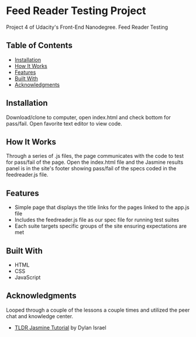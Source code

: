 # Feed Reader Testing Project

Project 4 of Udacity's Front-End Nanodegree. Feed Reader Testing

## Table of Contents

* [Installation](#installation)
* [How It Works](#how-it-works)
* [Features](#features)
* [Built With](#built-with)
* [Acknowledgments](#acknowledgments)

## Installation

Download/clone to computer, open index.html and check bottom for pass/fail. Open favorite text editor to view code.

## How It Works

Through a series of .js files, the page communicates with the code to test for pass/fail of the page. Open the index.html file and the Jasmine results panel is in the site's footer showing pass/fail of the specs coded in the feedreader.js file.

## Features

* Simple page that displays the title links for the pages linked to the app.js file
* Includes the feedreader.js file as our spec file for running test suites
* Each suite targets specific groups of the site ensuring expectations are met

## Built With

* HTML
* CSS
* JavaScript

## Acknowledgments

Looped through a couple of the lessons a couple times and utilized the peer chat and knowledge center.

* [TLDR Jasmine Tutorial](https://www.youtube.com/watch?v=h2eWfvcAOTI&t=1254s) by Dylan Israel
